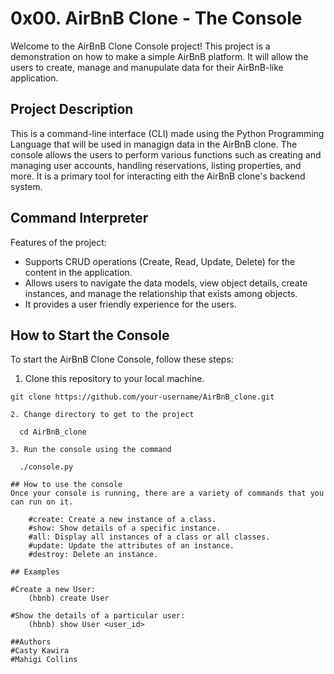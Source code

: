 # 0x00. AirBnB Clone - The Console

Welcome to the AirBnB Clone Console project! This project is a demonstration on how to make a simple AirBnB platform. It will allow the users to create, manage and manupulate data for their AirBnB-like application.

## Project Description

This is a command-line interface (CLI) made using the Python Programming Language that will be used in managign data in the AirBnB clone. The console allows the users to perform various functions such as creating and managing user accounts, handling reservations, listing properties, and more. It is a primary tool for interacting eith the AirBnB clone's backend system.

## Command Interpreter

Features of the project:

- Supports CRUD operations (Create, Read, Update, Delete) for the content in the application.
- Allows users to navigate the data models, view object details, create instances, and manage the relationship that exists among objects.
- It provides a user friendly experience for the users.

## How to Start the Console

To start the AirBnB Clone Console, follow these steps:

1. Clone this repository to your local machine.

```shell
git clone https://github.com/your-username/AirBnB_clone.git

2. Change directory to get to the project
  
  cd AirBnB_clone

3. Run the console using the command

  ./console.py

## How to use the console 
Once your console is running, there are a variety of commands that you can run on it. 

	#create: Create a new instance of a class.
	#show: Show details of a specific instance.
	#all: Display all instances of a class or all classes.
	#update: Update the attributes of an instance.
	#destroy: Delete an instance.

## Examples

#Create a new User: 
	(hbnb) create User

#Show the details of a particular user: 
	(hbnb) show User <user_id>

##Authors 
#Casty Kawira 
#Mahigi Collins
